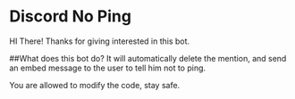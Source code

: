 # Discord No Ping

HI There! Thanks for giving interested in this bot.

##What does this bot do?
It will automatically delete the mention, and send an embed message to the user to tell him not to ping.

You are allowed to modify the code, stay safe.

